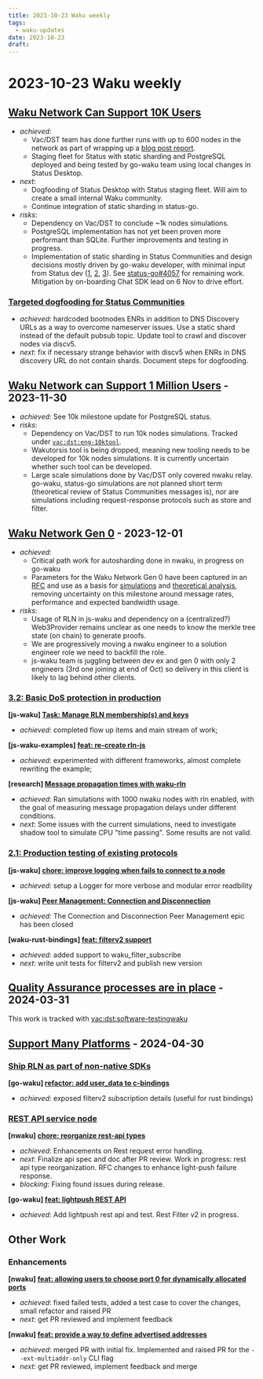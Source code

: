 ```yaml
---
title: 2023-10-23 Waku weekly
tags:
  - waku-updates
date: 2023-10-23
draft:
---
```


# 2023-10-23 Waku weekly

## [Waku Network Can Support 10K Users](https://github.com/waku-org/pm/issues/12)


- _achieved_:
	- Vac/DST team has done further runs with up to 600 nodes in the network as part of wrapping up a [blog post report](https://github.com/vacp2p/vac.dev/pull/123).
	- Staging fleet for Status with static sharding and PostgreSQL deployed and being tested by go-waku team using local changes in Status Desktop.
- _next_:
	- Dogfooding of Status Desktop with Status staging fleet. Will aim to create a small internal Waku community.
	- Continue integration of static sharding in status-go.
- _risks_:
	- Dependency on Vac/DST to conclude ~1k nodes simulations.
	- PostgreSQL implementation has not yet been proven more performant than SQLite. Further improvements and testing in progress.
	- Implementation of static sharding in Status Communities and design decisions mostly driven by go-waku developer, with minimal input from Status dev ([1](https://github.com/status-im/status-go/pull/4161), [2](https://github.com/status-im/status-go/pull/4094), [3](https://github.com/status-im/status-go/pull/4093)). See [status-go#4057](https://github.com/status-im/status-go/issues/4057) for remaining work. Mitigation by on-boarding Chat SDK lead on 6 Nov to drive effort.

### [Targeted dogfooding for Status Communities](https://github.com/waku-org/pm/issues/97)


- _achieved_: hardcoded bootnodes ENRs in addition to DNS Discovery URLs as a way to overcome nameserver issues. Use a static shard instead of the default pubsub topic. Update tool to crawl and discover nodes via discv5.
- _next_:  fix if necessary strange behavior with discv5 when ENRs in DNS discovery URL do not contain shards. Document steps for dogfooding.

## [Waku Network can Support 1 Million Users](https://github.com/waku-org/pm/issues/83) - 2023-11-30


- _achieved_: See 10k milestone update for PostgreSQL status.
- _risks_:
	- Dependency on Vac/DST to run 10k nodes simulations.  Tracked under
		[`vac:dst:eng-10ktool`](https://roadmap.logos.co/tags/vac-updates).
	- Wakutorsis tool is being dropped, meaning new tooling needs to be developed for 10k nodes simulations. It is currently uncertain whether such tool can be developed.
	- Large scale simulations done by Vac/DST only covered nwaku relay. go-waku, status-go simulations are not planned short term (theoretical review of Status Communities messages is), nor are simulations including request-response protocols such as store and filter.

## [Waku Network Gen 0](https://github.com/waku-org/pm/issues/50) - 2023-12-01


- _achieved_:
	- Critical path work for autosharding done in nwaku, in progress on go-waku
	- Parameters for the Waku Network Gen 0 have been captured in an [RFC](https://rfc.vac.dev/spec/64/) and use as a basis for [simulations](https://github.com/waku-org/research/issues/23) and [theoretical analysis](https://github.com/waku-org/research/issues/31), removing uncertainty on this milestone around message rates, performance and expected bandwidth usage.
- _risks_:
	- Usage of RLN in js-waku and dependency on a (centralized?) Web3Provider remains unclear as one needs to know the merkle tree state (on chain) to generate proofs.
	- We are progressively moving a nwaku engineer to a solution engineer role we need to backfill the role.
	- js-waku team is juggling between dev ex and gen 0 with only 2 engineers (3rd one joining at end of Oct) so delivery in this client is likely to lag behind other clients.

### [3.2: Basic DoS protection in production](https://github.com/waku-org/pm/issues/70)

**[js-waku] [Task: Manage RLN membership(s) and keys](https://github.com/waku-org/js-waku/issues/1600)**

- _achieved_: completed flow up items and main stream of work;

**[js-waku-examples] [feat: re-create rln-js](https://github.com/waku-org/js-waku-examples/issues/279)**

- _achieved_: experimented with different frameworks, almost complete rewriting the example;

**[research] [Message propagation times with waku-rln](https://github.com/waku-org/research/issues/42)**

- _achieved_: Ran simulations with 1000 nwaku nodes with rln enabled, with the goal of measuring message propagation delays under different conditions.
- _next_: Some issues with the current simulations, need to investigate shadow tool to simulate CPU "time passing". Some results are not valid.

### [2.1: Production testing of existing protocols](https://github.com/waku-org/pm/issues/49)

**[js-waku] [chore: improve logging when fails to connect to a node](https://github.com/waku-org/js-waku/issues/1408)**

- _achieved_: setup a Logger for more verbose and modular error readbility

**[js-waku] [Peer Management: Connection and Disconnection](https://github.com/waku-org/js-waku/issues/914)**

- _achieved_: The Connection and Disconnection Peer Management epic has been closed

**[waku-rust-bindings] [feat: filterv2 support](https://github.com/waku-org/waku-rust-bindings/issues/71)**

- _achieved_: added support to waku_filter_subscribe
- _next_: write unit tests for filterv2 and publish new version

## [Quality Assurance processes are in place](https://github.com/waku-org/pm/issues/73) - 2024-03-31


This work is tracked with [vac:dst:software-testingwaku](https://roadmap.logos.co/vac/dst/#software-testingwaku)

## [Support Many Platforms](https://github.com/waku-org/pm/issues/42) - 2024-04-30

### [Ship RLN as part of non-native SDKs](https://github.com/waku-org/pm/issues/88)

**[go-waku] [refactor: add user_data to c-bindings](https://github.com/waku-org/go-waku/issues/788)**

- _achieved_: exposed filterv2 subscription details (useful for rust bindings)

### [REST API service node](https://github.com/waku-org/pm/issues/82)

**[nwaku] [chore: reorganize rest-api types](https://github.com/waku-org/nwaku/issues/2121)**

- _achieved_: Enhancements on Rest request error handling.
- _next_: Finalize api spec and doc after PR review. Work in progress: rest api type reorganization. RFC changes to enhance light-push failure response.
- _blocking_: Fixing found issues during release.

**[go-waku] [feat: lightpush REST API](https://github.com/waku-org/go-waku/issues/813)**

- _achieved_: Add lightpush rest api and test. Rest Filter v2 in progress.

## Other Work

### Enhancements

**[nwaku] [feat: allowing users to choose port 0 for dynamically allocated ports](https://github.com/waku-org/nwaku/issues/2042)**

- _achieved_: fixed failed tests, added a test case to cover the changes, small refactor and raised PR
- _next_: get PR reviewed and implement feedback

**[nwaku] [feat: provide a way to define advertised addresses](https://github.com/waku-org/nwaku/issues/1797)**

- _achieved_: merged PR with initial fix. Implemented and raised PR for the `--ext-multiaddr-only` CLI flag
- _next_: get PR reviewed, implement feedback and merge
